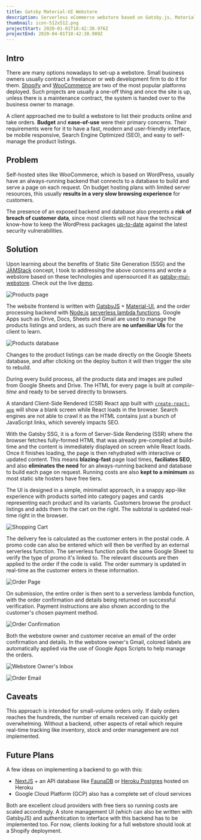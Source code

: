 ```yaml
---
title: Gatsby Material-UI Webstore
description: Serverless eCommerce webstore based on Gatsby.js, Material-UI, Google Apps.
thumbnail: icon-512x512.png
projectStart: 2020-01-01T18:42:38.976Z
projectEnd: 2020-04-01T18:42:38.989Z
---
```

## Intro

There are many options nowadays to set-up a webstore. Small business owners usually contract a freelancer or web development firm to do it for them. [Shopify](https://www.shopify.com/) and [WooCommerce](https://woocommerce.com/) are two of the most popular platforms deployed. Such projects are usually a one-off thing and once the site is up, unless there is a maintenance contract, the system is handed over to the business owner to manage.

A client approached me to build a webstore to list their products online and take orders. **Budget** and **ease-of-use** were their primary concerns. Their requirements were for it to have a fast, modern and user-friendly interface, be mobile responsive, Search Engine Optimized (SEO), and easy to self-manage the product listings.

## Problem

Self-hosted sites like WooCommerce, which is based on WordPress, usually have an always-running backend that connects to a database to build and serve a page on each request. On budget hosting plans with limited server resources, this usually **results in a very slow browsing experience** for customers.

The presence of an exposed backend and database also presents a **risk of breach of customer data**, since most clients will not have the technical know-how to keep the WordPress packages [up-to-date](https://kinsta.com/blog/is-wordpress-secure/) against the latest security vulnerabilities.

## Solution

Upon learning about the benefits of Static Site Generation (SSG) and the [JAMStack](https://jamstack.org/) concept, I took to addressing the above concerns and wrote a webstore based on these technologies and opensourced it as [gatsby-mui-webstore](https://github.com/gatsbymuiwebstore/gatsby-mui-webstore). Check out the live [demo](https://gmws.netlify.app/).

![Products page](1.png "Products Page")

The website frontend is written with [GatsbyJS](https://www.gatsbyjs.com/) + [Material-UI](https://material-ui.com/), and the order processing backend with [Node.js](https://nodejs.org/en/) [serverless lambda functions](https://www.netlify.com/products/functions/). Google Apps such as Drive, Docs, Sheets and Gmail are used to manage the products listings and orders, as such there are **no unfamiliar UIs** for the client to learn.

![Products database](2.png "Products Database")

Changes to the product listings can be made directly on the Google Sheets database, and after clicking on the deploy button it will then trigger the site to rebuild.

During every build process, all the products data and images are pulled from Google Sheets and Drive. The HTML for every page is built at *compile-time* and ready to be served directly to browsers.

A standard Client-Side Rendered (CSR) React app built with [`create-react-app`](https://github.com/facebook/create-react-app) will show a blank screen while React loads in the browser. Search engines are not able to crawl it as the HTML contains just a bunch of JavaScript links, which severely impacts SEO.

With the Gatsby SSG, it is a form of Server-Side Rendering (SSR) where the browser fetches fully-formed HTML that was already pre-compiled at build-time and the content is immediately displayed on screen while React loads. Once it finishes loading, the page is then rehydrated with interactive or updated content. This means **blazing-fast** page load times, **faciliates SEO**, and also **eliminates the need** for an always-running backend and database to build each page on request. Running costs are also **kept to a minimum** as most static site hosters have free tiers.

The UI is designed in a simple, minimalist approach, in a snappy app-like experience with products sorted into category pages and cards representing each product and its variants. Customers browse the product listings and adds them to the cart on the right. The subtotal is updated real-time right in the browser.

![Shopping Cart](3.png "Shopping Cart")

The delivery fee is calculated as the customer enters in the postal code. A promo code can also be entered which will then be verified by an external serverless function. The serverless function polls the same Google Sheet to verify the type of promo it's linked to. The relevant discounts are then applied to the order if the code is valid. The order summary is updated in real-time as the customer enters in these information.

![Order Page](4.png "Order Page")

On submission, the entire order is then sent to a serverless lambda function, with the order confirmation and details being returned on successful verification. Payment instructions are also shown according to the customer's chosen payment method.

![Order Confirmation](5.png "Order Confirmation")

Both the webstore owner and customer receive an email of the order confirmation and details. In the webstore owner's Gmail, colored labels are automatically applied via the use of Google Apps Scripts to help manage the orders.

![Webstore Owner's Inbox](6.png "Webstore Owner's Inbox")

![Order Email](7.png "Order Email")

## Caveats

This approach is intended for small-volume orders only. If daily orders reaches the hundreds, the number of emails received can quickly get overwhelming. Without a backend, other aspects of retail which require real-time tracking like inventory, stock and order management are not implemented.

## Future Plans

A few ideas on implementing a backend to go with this:

* [NextJS](https://nextjs.org/) + an API database like [FaunaDB](https://fauna.com/) or [Heroku Postgres](https://www.heroku.com/postgres) hosted on Heroku
* Google Cloud Platform (GCP) also has a complete set of cloud services

Both are excellent cloud providers with free tiers so running costs are scaled accordingly. A store management UI (which can also be written with GatsbyJS) and authentication to interface with this backend has to be implemented too. For now, clients looking for a full webstore should look at a Shopify deployment.